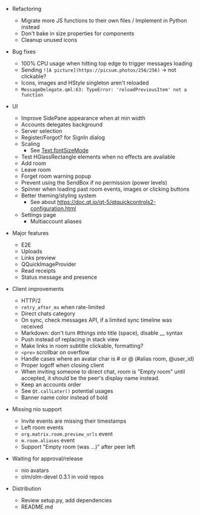 - Refactoring
  - Migrate more JS functions to their own files / Implement in Python instead
  - Don't bake in size properties for components
  - Cleanup unused icons

- Bug fixes
  - 100% CPU usage when hitting top edge to trigger messages loading
  - Sending `![A picture](https://picsum.photos/256/256)` → not clickable?
  - Icons, images and HStyle singleton aren't reloaded
  - `MessageDelegate.qml:63: TypeError: 'reloadPreviousItem' not a function`

- UI
  - Improve SidePane appearance when at min width
  - Accounts delegates background
  - Server selection
  - Register/Forgot? for SignIn dialog
  - Scaling
    - See [Text.fontSizeMode](https://doc.qt.io/qt-5/qml-qtquick-text.html#fontSizeMode-prop)
  - Test HGlassRectangle elements when no effects are available
  - Add room
  - Leave room
  - Forget room warning popup
  - Prevent using the SendBox if no permission (power levels)
  - Spinner when loading past room events, images or clicking buttons
  - Better theming/styling system
    - See about <https://doc.qt.io/qt-5/qtquickcontrols2-configuration.html>
  - Settings page
    - Multiaccount aliases

- Major features
  - E2E
  - Uploads
  - Links preview
  - QQuickImageProvider
  - Read receipts
  - Status message and presence

- Client improvements
  - HTTP/2
  - `retry_after_ms` when rate-limited
  - Direct chats category
  - On sync, check messages API, if a limited sync timeline was received
  - Markdown: don't turn #things into title (space), disable __ syntax
  - Push instead of replacing in stack view
  - Make links in room subtitle clickable, formatting?
  - `<pre>` scrollbar on overflow
  - Handle cases where an avatar char is # or @ (#alias room, @user\_id)
  - Proper logoff when closing client
  - When inviting someone to direct chat, room is "Empty room" until accepted,
    it should be the peer's display name instead.
  - Keep an accounts order
  - See `Qt.callLater()` potential usages
  - Banner name color instead of bold

- Missing nio support
  - Invite events are missing their timestamps
  - Left room events
  - `org.matrix.room.preview_urls` event
  - `m.room.aliases` event
  - Support "Empty room (was ...)" after peer left

- Waiting for approval/release
  - nio avatars
  - olm/olm-devel 0.3.1 in void repos

- Distribution
  - Review setup.py, add dependencies
  - README.md
